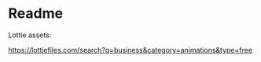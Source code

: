 # Readme

Lottie assets:

<https://lottiefiles.com/search?q=business&category=animations&type=free>
